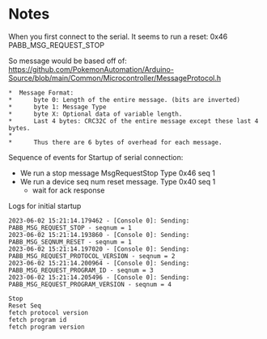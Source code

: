 # Notes



When you first connect to the serial. It seems to run a reset: 0x46 PABB_MSG_REQUEST_STOP  

So message would be based off of: https://github.com/PokemonAutomation/Arduino-Source/blob/main/Common/Microcontroller/MessageProtocol.h
```
*  Message Format:
*      byte 0: Length of the entire message. (bits are inverted)
*      byte 1: Message Type
*      byte X: Optional data of variable length.
*      Last 4 bytes: CRC32C of the entire message except these last 4 bytes.
*
*      Thus there are 6 bytes of overhead for each message.
```

Sequence of events for Startup of serial connection: 

- We run a stop message MsgRequestStop Type 0x46 seq 1
- We run a device seq num reset message. Type 0x40 seq 1
  - wait for ack response 

Logs for initial startup
```
2023-06-02 15:21:14.179462 - [Console 0]: Sending: PABB_MSG_REQUEST_STOP - seqnum = 1
2023-06-02 15:21:14.193860 - [Console 0]: Sending: PABB_MSG_SEQNUM_RESET - seqnum = 1
2023-06-02 15:21:14.197020 - [Console 0]: Sending: PABB_MSG_REQUEST_PROTOCOL_VERSION - seqnum = 2
2023-06-02 15:21:14.200964 - [Console 0]: Sending: PABB_MSG_REQUEST_PROGRAM_ID - seqnum = 3
2023-06-02 15:21:14.205496 - [Console 0]: Sending: PABB_MSG_REQUEST_PROGRAM_VERSION - seqnum = 4

Stop
Reset Seq
fetch protocol version
fetch program id
fetch program version

```